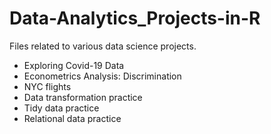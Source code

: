 # Data-Analytics_Projects-in-R
Files related to various data science projects. 
- Exploring Covid-19 Data
- Econometrics Analysis: Discrimination 
- NYC flights 
- Data transformation practice 
- Tidy data practice 
- Relational data practice 
